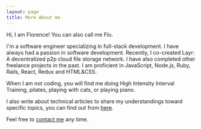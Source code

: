 ```yaml
---
layout: page
title: More About me
---
```


 Hi, I am Florence! You can also call me Flo. 
 
 I'm a software engineer specializing in full-stack development. I have always had a passion in software development. Recently, I co-created Layr: A decentralized p2p cloud file storage network. I have also completed other freelance projects in the past. I am proficient in JavaScript, Node.js, Ruby, Rails, React, Redux and HTML&CSS. 
 
 When I am not coding, you will find me doing High Intensity Interval Training, pilates, playing with cats, or playing piano. 
 
 I also write about technical articles to share my understandings toward specific topics, you can find out from <a href="https://medium.com/@florenceliang/">here</a>.
 
 Feel free to [contact me](mailto:florence.liang0617d@gmail.com) any time.
 
 